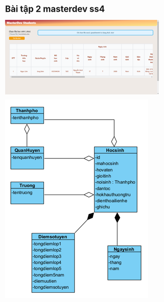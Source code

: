 # Bài tập 2 masterdev ss4

![UI](https://github.com/thanhleothanh/masterdev-students/blob/main/studentsFrontend.png?raw=true)

![DBdesign](https://github.com/thanhleothanh/masterdev-students/blob/main/studentsDesign.png?raw=true)
